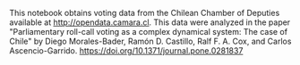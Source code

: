 This notebook obtains voting data from the Chilean Chamber of Deputies available at http://opendata.camara.cl. This data were analyzed in the paper "Parliamentary roll-call voting as a complex dynamical system: The case of Chile" by Diego Morales-Bader, Ramón D. Castillo, Ralf F. A. Cox, and Carlos Ascencio-Garrido. https://doi.org/10.1371/journal.pone.0281837
